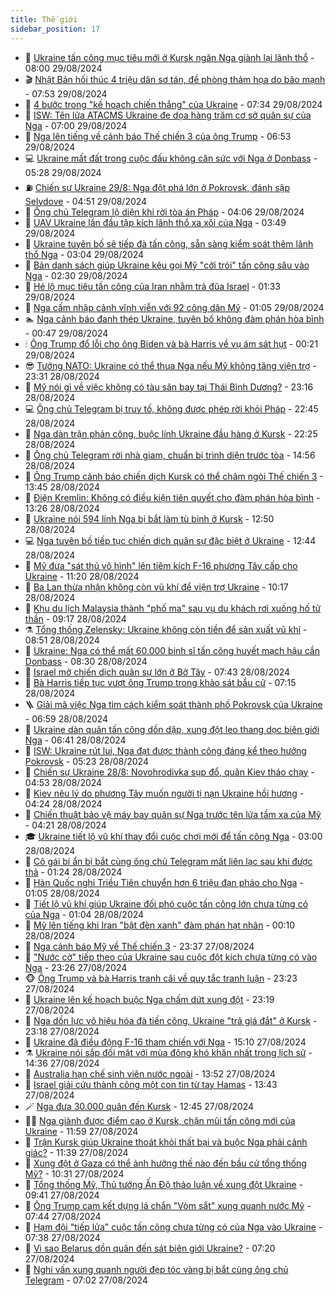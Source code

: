 ```yaml
---
title: Thế giới
sidebar_position: 17
---
```


<!-- dantri-the-gioi:START -->
- 🌋 [Ukraine tấn công mục tiêu mới ở Kursk ngăn Nga giành lại lãnh thổ](https://dantri.com.vn/the-gioi/ukraine-tan-cong-muc-tieu-moi-o-kursk-ngan-nga-gianh-lai-lanh-tho-20240829144110994.htm) - 08:00 29/08/2024
- 🎬 [Nhật Bản hối thúc 4 triệu dân sơ tán, đề phòng thảm họa do bão mạnh](https://dantri.com.vn/the-gioi/nhat-ban-hoi-thuc-4-trieu-dan-so-tan-de-phong-tham-hoa-do-bao-manh-20240829141409142.htm) - 07:53 29/08/2024
- 🧰 [4 bước trong &quot;kế hoạch chiến thắng&quot; của Ukraine](https://dantri.com.vn/the-gioi/4-buoc-trong-ke-hoach-chien-thang-cua-ukraine-20240829131000986.htm) - 07:34 29/08/2024
- 🌋 [ISW: Tên lửa ATACMS Ukraine đe dọa hàng trăm cơ sở quân sự của Nga](https://dantri.com.vn/the-gioi/isw-ten-lua-atacms-ukraine-de-doa-hang-tram-co-so-quan-su-cua-nga-20240829125402170.htm) - 07:00 29/08/2024
- 🗽 [Nga lên tiếng về cảnh báo Thế chiến 3 của ông Trump](https://dantri.com.vn/the-gioi/nga-len-tieng-ve-canh-bao-the-chien-3-cua-ong-trump-20240829122412009.htm) - 06:53 29/08/2024
- 💻 [Ukraine mất đất trong cuộc đấu không cân sức với Nga ở Donbass](https://dantri.com.vn/the-gioi/ukraine-mat-dat-trong-cuoc-dau-khong-can-suc-voi-nga-o-donbass-20240829112118332.htm) - 05:28 29/08/2024
- ⛽️ [Chiến sự Ukraine 29/8: Nga đột phá lớn ở Pokrovsk, đánh sập Selydove](https://dantri.com.vn/the-gioi/chien-su-ukraine-298-nga-dot-pha-lon-o-pokrovsk-danh-sap-selydove-20240829104542974.htm) - 04:51 29/08/2024
- 🤩 [Ông chủ Telegram lộ diện khi rời tòa án Pháp](https://dantri.com.vn/the-gioi/ong-chu-telegram-lo-dien-khi-roi-toa-an-phap-20240829105831728.htm) - 04:06 29/08/2024
- 🧐 [UAV Ukraine lần đầu tập kích lãnh thổ xa xôi của Nga](https://dantri.com.vn/the-gioi/uav-ukraine-lan-dau-tap-kich-lanh-tho-xa-xoi-cua-nga-20240829103703910.htm) - 03:49 29/08/2024
- 🎊 [Ukraine tuyên bố sẽ tiếp đà tấn công, sẵn sàng kiểm soát thêm lãnh thổ Nga](https://dantri.com.vn/the-gioi/ukraine-tuyen-bo-se-tiep-da-tan-cong-san-sang-kiem-soat-them-lanh-tho-nga-20240829095447815.htm) - 03:04 29/08/2024
- 📝 [Bản danh sách giúp Ukraine kêu gọi Mỹ &quot;cởi trói&quot; tấn công sâu vào Nga](https://dantri.com.vn/the-gioi/ban-danh-sach-giup-ukraine-keu-goi-my-coi-troi-tan-cong-sau-vao-nga-20240829092909127.htm) - 02:30 29/08/2024
- 🤡 [Hé lộ mục tiêu tấn công của Iran nhằm trả đũa Israel](https://dantri.com.vn/the-gioi/he-lo-muc-tieu-tan-cong-cua-iran-nham-tra-dua-israel-20240828205527872.htm) - 01:33 29/08/2024
- 🥷 [Nga cấm nhập cảnh vĩnh viễn với 92 công dân Mỹ](https://dantri.com.vn/the-gioi/nga-cam-nhap-canh-vinh-vien-voi-92-cong-dan-my-20240829075257295.htm) - 01:05 29/08/2024
- 🏊 [Nga cảnh báo đanh thép Ukraine, tuyên bố không đàm phán hòa bình](https://dantri.com.vn/the-gioi/nga-canh-bao-danh-thep-ukraine-tuyen-bo-khong-dam-phan-hoa-binh-20240829073305690.htm) - 00:47 29/08/2024
- 🕯 [Ông Trump đổ lỗi cho ông Biden và bà Harris về vụ ám sát hụt](https://dantri.com.vn/the-gioi/ong-trump-do-loi-cho-ong-biden-va-ba-harris-ve-vu-am-sat-hut-20240829070937640.htm) - 00:21 29/08/2024
- 😎 [Tướng NATO: Ukraine có thể thua Nga nếu Mỹ không tăng viện trợ](https://dantri.com.vn/the-gioi/tuong-nato-ukraine-co-the-thua-nga-neu-my-khong-tang-vien-tro-20240829060940055.htm) - 23:31 28/08/2024
- 🌈 [Mỹ nói gì về việc không có tàu sân bay tại Thái Bình Dương?](https://dantri.com.vn/the-gioi/my-noi-gi-ve-viec-khong-co-tau-san-bay-tai-thai-binh-duong-20240828182843270.htm) - 23:16 28/08/2024
- 💻 [Ông chủ Telegram bị truy tố, không được phép rời khỏi Pháp](https://dantri.com.vn/the-gioi/ong-chu-telegram-bi-truy-to-khong-duoc-phep-roi-khoi-phap-20240829051110522.htm) - 22:45 28/08/2024
- 🤖 [Nga dàn trận phản công, buộc lính Ukraine đầu hàng ở Kursk](https://dantri.com.vn/the-gioi/nga-dan-tran-phan-cong-buoc-linh-ukraine-dau-hang-o-kursk-20240828232841886.htm) - 22:25 28/08/2024
- 🦏 [Ông chủ Telegram rời nhà giam, chuẩn bị trình diện trước tòa](https://dantri.com.vn/the-gioi/ong-chu-telegram-roi-nha-giam-chuan-bi-trinh-dien-truoc-toa-20240828215620332.htm) - 14:56 28/08/2024
- 🌁 [Ông Trump cảnh báo chiến dịch Kursk có thể châm ngòi Thế chiến 3](https://dantri.com.vn/the-gioi/ong-trump-canh-bao-chien-dich-kursk-co-the-cham-ngoi-the-chien-3-20240828202239474.htm) - 13:45 28/08/2024
- 🐘 [Điện Kremlin: Không có điều kiện tiên quyết cho đàm phán hòa bình](https://dantri.com.vn/the-gioi/dien-kremlin-khong-co-dieu-kien-tien-quyet-cho-dam-phan-hoa-binh-20240828183547465.htm) - 13:26 28/08/2024
- 🥷 [Ukraine nói 594 lính Nga bị bắt làm tù binh ở Kursk](https://dantri.com.vn/the-gioi/ukraine-noi-594-linh-nga-bi-bat-lam-tu-binh-o-kursk-20240828172628998.htm) - 12:50 28/08/2024
- 💻 [Nga tuyên bố tiếp tục chiến dịch quân sự đặc biệt ở Ukraine](https://dantri.com.vn/the-gioi/nga-tuyen-bo-tiep-tuc-chien-dich-quan-su-dac-biet-o-ukraine-20240828180337947.htm) - 12:44 28/08/2024
- 🎡 [Mỹ đưa &quot;sát thủ vô hình&quot; lên tiêm kích F-16 phương Tây cấp cho Ukraine](https://dantri.com.vn/the-gioi/my-dua-sat-thu-vo-hinh-len-tiem-kich-f-16-phuong-tay-cap-cho-ukraine-20240828072656964.htm) - 11:20 28/08/2024
- 🧰 [Ba Lan thừa nhận không còn vũ khí để viện trợ Ukraine](https://dantri.com.vn/the-gioi/ba-lan-thua-nhan-khong-con-vu-khi-de-vien-tro-ukraine-20240828171547051.htm) - 10:17 28/08/2024
- 🥸 [Khu du lịch Malaysia thành &quot;phố ma&quot; sau vụ du khách rơi xuống hố tử thần](https://dantri.com.vn/the-gioi/khu-du-lich-malaysia-thanh-pho-ma-sau-vu-du-khach-roi-xuong-ho-tu-than-20240828154509315.htm) - 09:17 28/08/2024
- ⚗️ [Tổng thống Zelensky: Ukraine không còn tiền để sản xuất vũ khí](https://dantri.com.vn/the-gioi/tong-thong-zelensky-ukraine-khong-con-tien-de-san-xuat-vu-khi-20240828145905722.htm) - 08:51 28/08/2024
- 🌮 [Ukraine: Nga có thể mất 60.000 binh sĩ tấn công huyết mạch hậu cần Donbass](https://dantri.com.vn/the-gioi/ukraine-nga-co-the-mat-60000-binh-si-tan-cong-huyet-mach-hau-can-donbass-20240828150357428.htm) - 08:30 28/08/2024
- 🎃 [Israel mở chiến dịch quân sự lớn ở Bờ Tây](https://dantri.com.vn/the-gioi/israel-mo-chien-dich-quan-su-lon-o-bo-tay-20240828143452241.htm) - 07:43 28/08/2024
- 💫 [Bà Harris tiếp tục vượt ông Trump trong khảo sát bầu cử](https://dantri.com.vn/the-gioi/ba-harris-tiep-tuc-vuot-ong-trump-trong-khao-sat-bau-cu-20240828140532164.htm) - 07:15 28/08/2024
- 🪜 [Giải mã việc Nga tìm cách kiểm soát thành phố Pokrovsk của Ukraine](https://dantri.com.vn/the-gioi/giai-ma-viec-nga-tim-cach-kiem-soat-thanh-pho-pokrovsk-cua-ukraine-20240828135718002.htm) - 06:59 28/08/2024
- 🌋 [Ukraine dàn quân tấn công dồn dập, xung đột leo thang dọc biên giới Nga](https://dantri.com.vn/the-gioi/ukraine-dan-quan-tan-cong-don-dap-xung-dot-leo-thang-doc-bien-gioi-nga-20240828132742309.htm) - 06:41 28/08/2024
- 🦏 [ISW: Ukraine rút lui, Nga đạt được thành công đáng kể theo hướng Pokrovsk](https://dantri.com.vn/the-gioi/isw-ukraine-rut-lui-nga-dat-duoc-thanh-cong-dang-ke-theo-huong-pokrovsk-20240828120805297.htm) - 05:23 28/08/2024
- 👀 [Chiến sự Ukraine 28/8: Novohrodivka sụp đổ, quân Kiev tháo chạy](https://dantri.com.vn/the-gioi/chien-su-ukraine-288-novohrodivka-sup-do-quan-kiev-thao-chay-20240828114013070.htm) - 04:53 28/08/2024
- 🧰 [Kiev nêu lý do phương Tây muốn người tị nạn Ukraine hồi hương](https://dantri.com.vn/the-gioi/kiev-neu-ly-do-phuong-tay-muon-nguoi-ti-nan-ukraine-hoi-huong-20240828110935518.htm) - 04:24 28/08/2024
- 🚀 [Chiến thuật bảo vệ máy bay quân sự Nga trước tên lửa tầm xa của Mỹ](https://dantri.com.vn/the-gioi/chien-thuat-bao-ve-may-bay-quan-su-nga-truoc-ten-lua-tam-xa-cua-my-20240828110800133.htm) - 04:21 28/08/2024
- 🎓 [Ukraine tiết lộ vũ khí thay đổi cuộc chơi mới để tấn công Nga](https://dantri.com.vn/the-gioi/ukraine-tiet-lo-vu-khi-thay-doi-cuoc-choi-moi-de-tan-cong-nga-20240828095116532.htm) - 03:00 28/08/2024
- 🥸 [Cô gái bí ẩn bị bắt cùng ông chủ Telegram mất liên lạc sau khi được thả](https://dantri.com.vn/the-gioi/co-gai-bi-an-bi-bat-cung-ong-chu-telegram-mat-lien-lac-sau-khi-duoc-tha-20240827171706284.htm) - 01:24 28/08/2024
- 🦅 [Hàn Quốc nghi Triều Tiên chuyển hơn 6 triệu đạn pháo cho Nga](https://dantri.com.vn/the-gioi/han-quoc-nghi-trieu-tien-chuyen-hon-6-trieu-dan-phao-cho-nga-20240828073126176.htm) - 01:05 28/08/2024
- 🤭 [Tiết lộ vũ khí giúp Ukraine đối phó cuộc tấn công lớn chưa từng có của Nga](https://dantri.com.vn/the-gioi/tiet-lo-vu-khi-giup-ukraine-doi-pho-cuoc-tan-cong-lon-chua-tung-co-cua-nga-20240828075955162.htm) - 01:04 28/08/2024
- 🤖 [Mỹ lên tiếng khi Iran &quot;bật đèn xanh&quot; đàm phán hạt nhân](https://dantri.com.vn/the-gioi/my-len-tieng-khi-iran-bat-den-xanh-dam-phan-hat-nhan-20240828064420597.htm) - 00:10 28/08/2024
- 🐲 [Nga cảnh báo Mỹ về Thế chiến 3](https://dantri.com.vn/the-gioi/nga-canh-bao-my-ve-the-chien-3-20240828044229619.htm) - 23:37 27/08/2024
- 🫣 [&quot;Nước cờ&quot; tiếp theo của Ukraine sau cuộc đột kích chưa từng có vào Nga](https://dantri.com.vn/the-gioi/nuoc-co-tiep-theo-cua-ukraine-sau-cuoc-dot-kich-chua-tung-co-vao-nga-20240821201450594.htm) - 23:26 27/08/2024
- 🐵 [Ông Trump và bà Harris tranh cãi về quy tắc tranh luận](https://dantri.com.vn/the-gioi/ong-trump-va-ba-harris-tranh-cai-ve-quy-tac-tranh-luan-20240828052651236.htm) - 23:23 27/08/2024
- 🫶 [Ukraine lên kế hoạch buộc Nga chấm dứt xung đột](https://dantri.com.vn/the-gioi/ukraine-len-ke-hoach-buoc-nga-cham-dut-xung-dot-20240828043556016.htm) - 23:19 27/08/2024
- 💃 [Nga dồn lực vô hiệu hóa đà tiến công, Ukraine &quot;trả giá đắt&quot; ở Kursk](https://dantri.com.vn/the-gioi/nga-don-luc-vo-hieu-hoa-da-tien-cong-ukraine-tra-gia-dat-o-kursk-20240828061213125.htm) - 23:18 27/08/2024
- 💫 [Ukraine đã điều động F-16 tham chiến với Nga](https://dantri.com.vn/the-gioi/ukraine-da-dieu-dong-f-16-tham-chien-voi-nga-20240827214952355.htm) - 15:10 27/08/2024
- ⚗️ [Ukraine nói sắp đối mặt với mùa đông khó khăn nhất trong lịch sử](https://dantri.com.vn/the-gioi/ukraine-noi-sap-doi-mat-voi-mua-dong-kho-khan-nhat-trong-lich-su-20240827213338821.htm) - 14:36 27/08/2024
- 🥷 [Australia hạn chế sinh viên nước ngoài](https://dantri.com.vn/the-gioi/australia-han-che-sinh-vien-nuoc-ngoai-20240827201806761.htm) - 13:52 27/08/2024
- 🥸 [Israel giải cứu thành công một con tin từ tay Hamas](https://dantri.com.vn/the-gioi/israel-giai-cuu-thanh-cong-mot-con-tin-tu-tay-hamas-20240827204313111.htm) - 13:43 27/08/2024
- 🪄 [Nga đưa 30.000 quân đến Kursk](https://dantri.com.vn/the-gioi/nga-dua-30000-quan-den-kursk-20240827193040099.htm) - 12:45 27/08/2024
- 🧑‍💻 [Nga giành được điểm cao ở Kursk, chặn mũi tấn công mới của Ukraine](https://dantri.com.vn/the-gioi/nga-gianh-duoc-diem-cao-o-kursk-chan-mui-tan-cong-moi-cua-ukraine-20240827175824769.htm) - 11:59 27/08/2024
- 🤭 [Trận Kursk giúp Ukraine thoát khỏi thất bại và buộc Nga phải cảnh giác?](https://dantri.com.vn/the-gioi/tran-kursk-giup-ukraine-thoat-khoi-that-bai-va-buoc-nga-phai-canh-giac-20240826105726608.htm) - 11:39 27/08/2024
- 🗽 [Xung đột ở Gaza có thể ảnh hưởng thế nào đến bầu cử tổng thống Mỹ?](https://dantri.com.vn/the-gioi/xung-dot-o-gaza-co-the-anh-huong-the-nao-den-bau-cu-tong-thong-my-20240826152338771.htm) - 10:31 27/08/2024
- 🤖 [Tổng thống Mỹ, Thủ tướng Ấn Độ thảo luận về xung đột Ukraine](https://dantri.com.vn/the-gioi/tong-thong-my-thu-tuong-an-do-thao-luan-ve-xung-dot-ukraine-20240827151836907.htm) - 09:41 27/08/2024
- 🌈 [Ông Trump cam kết dựng lá chắn &quot;Vòm sắt&quot; xung quanh nước Mỹ](https://dantri.com.vn/the-gioi/ong-trump-cam-ket-dung-la-chan-vom-sat-xung-quanh-nuoc-my-20240827143801815.htm) - 07:44 27/08/2024
- 🤩 [Hạm đội &quot;tiếp lửa&quot; cuộc tấn công chưa từng có của Nga vào Ukraine](https://dantri.com.vn/the-gioi/ham-doi-tiep-lua-cuoc-tan-cong-chua-tung-co-cua-nga-vao-ukraine-20240827120439993.htm) - 07:38 27/08/2024
- 🤗 [Vì sao Belarus dồn quân đến sát biên giới Ukraine?](https://dantri.com.vn/the-gioi/vi-sao-belarus-don-quan-den-sat-bien-gioi-ukraine-20240827140305339.htm) - 07:20 27/08/2024
- 🙉 [Nghi vấn xung quanh người đẹp tóc vàng bị bắt cùng ông chủ Telegram](https://dantri.com.vn/the-gioi/nghi-van-xung-quanh-nguoi-dep-toc-vang-bi-bat-cung-ong-chu-telegram-20240827125150530.htm) - 07:02 27/08/2024<!-- dantri-the-gioi:END -->
